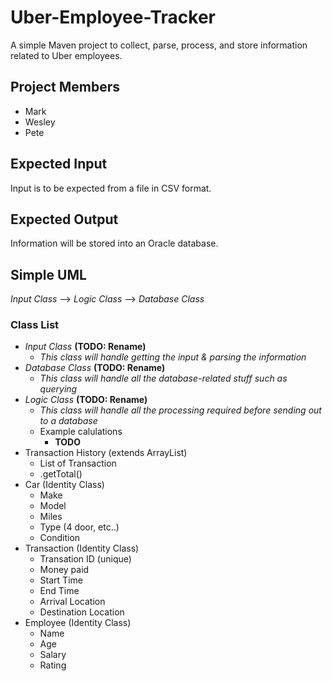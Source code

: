 # Uber-Employee-Tracker
A simple Maven project to collect, parse, process, and store information related to Uber employees.

## Project Members
* Mark
* Wesley
* Pete

## Expected Input
Input is to be expected from a file in CSV format.

## Expected Output
Information will be stored into an Oracle database.

## Simple UML
_Input Class_ --> _Logic Class_ --> _Database Class_

### Class List
* _Input Class_ __(TODO: Rename)__
    * _This class will handle getting the input & parsing the information_
* _Database Class_ __(TODO: Rename)__
    * _This class will handle all the database-related stuff such as querying_
* _Logic Class_ __(TODO: Rename)__
    * _This class will handle all the processing required before sending out to a database_
    * Example calulations
      * __TODO__
* Transaction History (extends ArrayList)
    * List of Transaction
    * .getTotal()
* Car (Identity Class)
    * Make
    * Model
    * Miles
    * Type (4 door, etc..)
    * Condition
* Transaction (Identity Class)
    * Transation ID (unique)
    * Money paid
    * Start Time
    * End Time
    * Arrival Location
    * Destination Location
* Employee (Identity Class)
    * Name
    * Age
    * Salary
    * Rating
